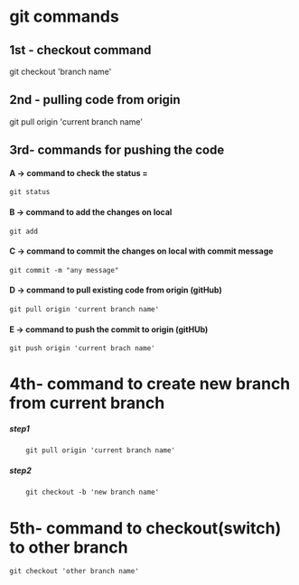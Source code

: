 # git commands 

## 1st - checkout command 
git checkout 'branch name'

## 2nd - pulling code from  origin 
git pull origin 'current branch name'


## 3rd- commands for pushing the code

   #### A -> command to check the status =
    git status
   #### B -> command to add the changes on local
    git add
   #### C -> command to commit the changes on  local with commit message
    git commit -m "any message"
   #### D -> command to pull existing code from origin (gitHub)
    git pull origin 'current branch name'  
   #### E -> command to push the commit to origin (gitHUb) 
    git push origin 'current brach name' 

# 4th- command to create new branch from current branch 
   ##### step1

        git pull origin 'current branch name' 
   ##### step2
        git checkout -b 'new branch name'

# 5th- command to checkout(switch) to other branch 

    git checkout 'other branch name' 


